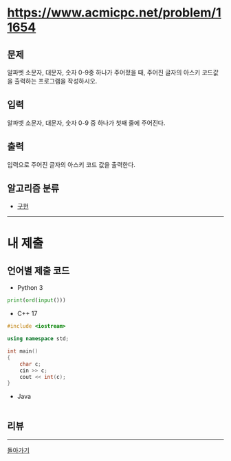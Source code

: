 # https://www.acmicpc.net/problem/11654

## 문제

알파벳 소문자, 대문자, 숫자 0-9중 하나가 주어졌을 때, 주어진 글자의 아스키 코드값을 출력하는 프로그램을 작성하시오.

## 입력

알파벳 소문자, 대문자, 숫자 0-9 중 하나가 첫째 줄에 주어진다.

## 출력

입력으로 주어진 글자의 아스키 코드 값을 출력한다.

## 알고리즘 분류

- [구현](https://www.acmicpc.net/problem/tag/102)

---
# 내 제출

## 언어별 제출 코드

- Python 3
``` python
print(ord(input()))
```

- C++ 17
``` c++
#include <iostream>

using namespace std;

int main()
{
    char c;
    cin >> c;
    cout << int(c);
}
```

- Java
``` java

```

## 리뷰




---
[돌아가기](../Step.md)